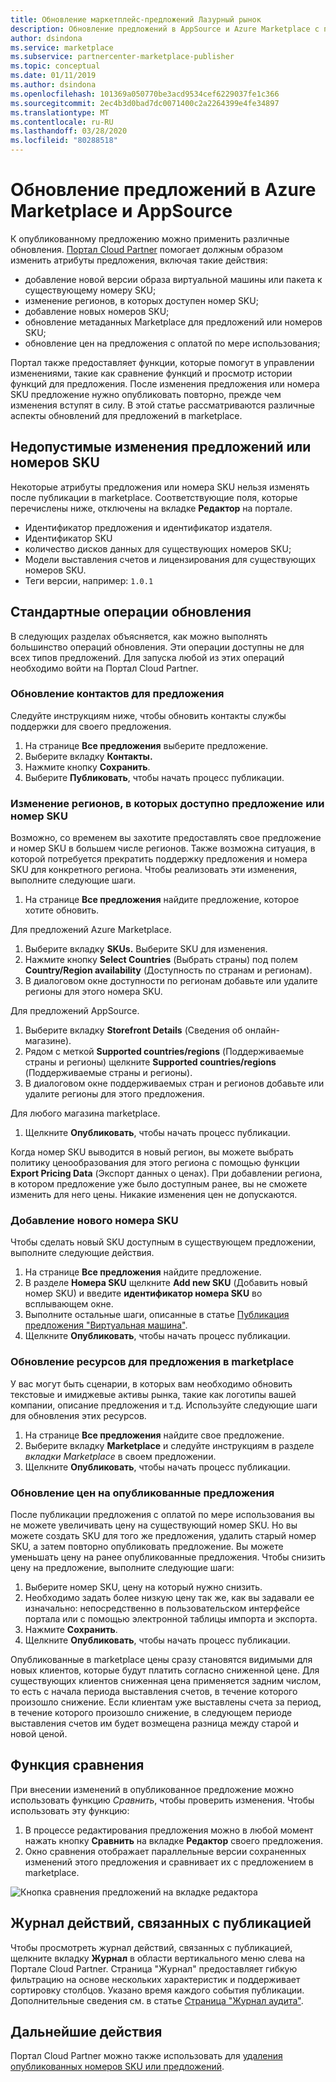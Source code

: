 ```yaml
---
title: Обновление маркетплейс-предложений Лазурный рынок
description: Обновление предложений в AppSource и Azure Marketplace с помощью Портала Cloud Partner
author: dsindona
ms.service: marketplace
ms.subservice: partnercenter-marketplace-publisher
ms.topic: conceptual
ms.date: 01/11/2019
ms.author: dsindona
ms.openlocfilehash: 101369a050770be3acd9534cef6229037fe1c366
ms.sourcegitcommit: 2ec4b3d0bad7dc0071400c2a2264399e4fe34897
ms.translationtype: MT
ms.contentlocale: ru-RU
ms.lasthandoff: 03/28/2020
ms.locfileid: "80288518"
---
```

# <a name="update-azure-marketplace-and-appsource-offers"></a>Обновление предложений в Azure Marketplace и AppSource

К опубликованному предложению можно применить различные обновления.  [Портал Cloud Partner](https://cloudpartner.azure.com/) помогает должным образом изменить атрибуты предложения, включая такие действия:

-  добавление новой версии образа виртуальной машины или пакета к существующему номеру SKU;
-  изменение регионов, в которых доступен номер SKU;
-  добавление новых номеров SKU;
-  обновление метаданных Marketplace для предложений или номеров SKU; 
-  обновление цен на предложения с оплатой по мере использования;

Портал также предоставляет функции, которые помогут в управлении изменениями, такие как сравнение функций и просмотр истории функций для предложения.  После изменения предложения или номера SKU предложение нужно опубликовать повторно, прежде чем изменения вступят в силу.  В этой статье рассматриваются различные аспекты обновлений для предложений в marketplace.

## <a name="unpermitted-changes-to-an-offersku"></a>Недопустимые изменения предложений или номеров SKU

Некоторые атрибуты предложения или номера SKU нельзя изменять после публикации в marketplace.  Соответствующие поля, которые перечислены ниже, отключены на вкладке **Редактор** на портале.  

- Идентификатор предложения и идентификатор издателя.
- Идентификатор SKU 
- количество дисков данных для существующих номеров SKU;
- Модели выставления счетов и лицензирования для существующих номеров SKU.
- Теги версии, например: `1.0.1`


## <a name="common-update-operations"></a>Стандартные операции обновления

В следующих разделах объясняется, как можно выполнять большинство операций обновления.  Эти операции доступны не для всех типов предложений.  Для запуска любой из этих операций необходимо войти на Портал Cloud Partner.


### <a name="update-offer-contacts"></a>Обновление контактов для предложения

Следуйте инструкциям ниже, чтобы обновить контакты службы поддержки для своего предложения.
1. На странице **Все предложения** выберите предложение.
2. Выберите вкладку **Контакты.**
3. Нажмите кнопку **Сохранить**.
4. Выберите **Публиковать**, чтобы начать процесс публикации.


### <a name="change-regions-an-offer-or-sku-is-available-in"></a>Изменение регионов, в которых доступно предложение или номер SKU

Возможно, со временем вы захотите предоставлять свое предложение и номер SKU в большем числе регионов.
Также возможна ситуация, в которой потребуется прекратить поддержку предложения и номера SKU для конкретного региона.
Чтобы реализовать эти изменения, выполните следующие шаги.

1. На странице **Все предложения** найдите предложение, которое хотите обновить.

Для предложений Azure Marketplace.

1. Выберите вкладку **SKUs.**  Выберите SKU для изменения.
1. Нажмите кнопку **Select Countries** (Выбрать страны) под полем **Country/Region availability** (Доступность по странам и регионам).
1. В диалоговом окне доступности по регионам добавьте или удалите регионы для этого номера SKU.

Для предложений AppSource.

1. Выберите вкладку **Storefront Details** (Сведения об онлайн-магазине).
1. Рядом с меткой **Supported countries/regions** (Поддерживаемые страны и регионы) щелкните **Supported countries/regions** (Поддерживаемые страны и регионы). 
1. В диалоговом окне поддерживаемых стран и регионов добавьте или удалите регионы для этого предложения.

Для любого магазина marketplace.

1. Щелкните **Опубликовать**, чтобы начать процесс публикации. 

Когда номер SKU выводится в новый регион, вы можете выбрать политику ценообразования для этого региона с помощью функции **Export Pricing Data** (Экспорт данных о ценах). При добавлении региона, в котором предложение уже было доступным ранее, вы не сможете изменить для него цены. Никакие изменения цен не допускаются.


### <a name="add-a-new-sku"></a>Добавление нового номера SKU 

Чтобы сделать новый SKU доступным в существующем предложении, выполните следующие действия.

1. На странице **Все предложения** найдите предложение.
3. В разделе **Номера SKU** щелкните **Add new SKU** (Добавить новый номер SKU) и введите **идентификатор номера SKU** во всплывающем окне.
4. Выполните остальные шаги, описанные в статье [Публикация предложения "Виртуальная машина"](../virtual-machine/cpp-publish-offer.md).
5. Щелкните **Опубликовать**, чтобы начать процесс публикации.


### <a name="update-offer-marketplace-assets"></a>Обновление ресурсов для предложения в marketplace

У вас могут быть сценарии, в которых вам необходимо обновить текстовые и имиджевые активы рынка, такие как логотипы вашей компании, описание предложения и т.д. Используйте следующие шаги для обновления этих ресурсов.

1. На странице **Все предложения** найдите свое предложение. 
2. Выберите вкладку **Marketplace** и следуйте инструкциям в разделе *вкладки Marketplace* в своем предложении.
3. Щелкните **Опубликовать**, чтобы начать процесс публикации.


### <a name="update-pricing-on-published-offers"></a>Обновление цен на опубликованные предложения

После публикации предложения с оплатой по мере использования вы не можете увеличивать цену на существующий номер SKU.  Но вы можете создать SKU для того же предложения, удалить старый номер SKU, а затем повторно опубликовать предложение. Вы можете уменьшать цену на ранее опубликованные предложения. Чтобы снизить цену на предложение, выполните следующие шаги:

1. Выберите номер SKU, цену на который нужно снизить.
2. Необходимо задать более низкую цену так же, как вы задавали ее изначально: непосредственно в пользовательском интерфейсе портала или с помощью электронной таблицы импорта и экспорта.
3. Нажмите **Сохранить**.
4. Щелкните **Опубликовать**, чтобы начать процесс публикации.

Опубликованные в marketplace цены сразу становятся видимыми для новых клиентов, которые будут платить согласно сниженной цене.  Для существующих клиентов сниженная цена применяется задним числом, то есть с начала периода выставления счетов, в течение которого произошло снижение.  Если клиентам уже выставлены счета за период, в течение которого произошло снижение, в следующем периоде выставления счетов им будет возмещена разница между старой и новой ценой.


## <a name="compare-feature"></a>Функция сравнения

При внесении изменений в опубликованное предложение можно использовать функцию *Сравнить*, чтобы проверить изменения. Чтобы использовать эту функцию:

1. В процессе редактирования предложения можно в любой момент нажать кнопку **Сравнить** на вкладке **Редактор** своего предложения.
2. Окно сравнения отображает параллельные версии сохраненных изменений этого предложения и сравнивает их с предложением в marketplace. 

![Кнопка сравнения предложений на вкладке редактора](./media/offer-compare-button.png)


## <a name="history-of-publishing-actions"></a>Журнал действий, связанных с публикацией

Чтобы просмотреть журнал действий, связанных с публикацией, щелкните вкладку **Журнал** в области вертикального меню слева на Портале Cloud Partner.  Страница "Журнал" предоставляет гибкую фильтрацию на основе нескольких характеристик и поддерживает сортировку столбцов.  Указано время каждого события публикации.  Дополнительные сведения см. в статье [Страница "Журнал аудита"](../portal-tour/cpp-history-page.md).


## <a name="next-steps"></a>Дальнейшие действия

Портал Cloud Partner можно также использовать для [удаления опубликованных номеров SKU или предложений](./cpp-delete-offer.md).

